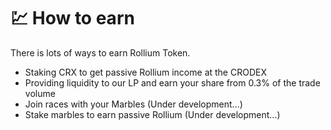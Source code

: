 # 💹 How to earn

There is lots of ways to earn Rollium Token.&#x20;

* Staking CRX to get passive Rollium income at the CRODEX
* Providing liquidity to our LP and earn your share from 0.3% of the trade volume&#x20;
* Join races with your Marbles (Under  development...)
* Stake marbles to earn passive Rollium (Under  development...)
